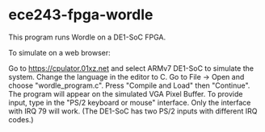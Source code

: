 # ece243-fpga-wordle
This program runs Wordle on a DE1-SoC FPGA.

To simulate on a web browser:

Go to https://cpulator.01xz.net and select ARMv7 DE1-SoC to simulate the system.
Change the language in the editor to C.
Go to File -> Open and choose "wordle_program.c". Press "Compile and Load" then "Continue". The program will appear on the simulated VGA Pixel Buffer.
To provide input, type in the "PS/2 keyboard or mouse" interface. Only the interface with IRQ 79 will work. (The DE1-SoC has two PS/2 inputs with different IRQ codes.)
